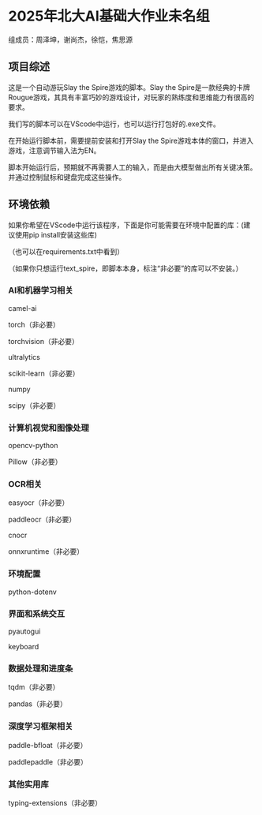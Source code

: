 # 2025年北大AI基础大作业未名组
组成员：周泽坤，谢尚杰，徐恺，焦思源

## 项目综述
这是一个自动游玩Slay the Spire游戏的脚本。Slay the Spire是一款经典的卡牌Rougue游戏，其具有丰富巧妙的游戏设计，对玩家的熟练度和思维能力有很高的要求。

我们写的脚本可以在VScode中运行，也可以运行打包好的.exe文件。

在开始运行脚本前，需要提前安装和打开Slay the Spire游戏本体的窗口，并进入游戏，注意调节输入法为EN。

脚本开始运行后，预期就不再需要人工的输入，而是由大模型做出所有关键决策。并通过控制鼠标和键盘完成这些操作。

## 环境依赖
如果你希望在VScode中运行该程序，下面是你可能需要在环境中配置的库：(建议使用pip install安装这些库)

（也可以在requirements.txt中看到）

（如果你只想运行text_spire，即脚本本身，标注“非必要”的库可以不安装。）

### AI和机器学习相关
camel-ai

torch（非必要）

torchvision（非必要）

ultralytics

scikit-learn（非必要）

numpy

scipy（非必要）

### 计算机视觉和图像处理
opencv-python

Pillow（非必要）

### OCR相关
easyocr（非必要）

paddleocr（非必要）

cnocr

onnxruntime（非必要）

### 环境配置
python-dotenv

### 界面和系统交互
pyautogui

keyboard

### 数据处理和进度条
tqdm（非必要）

pandas（非必要）

### 深度学习框架相关
paddle-bfloat（非必要）

paddlepaddle（非必要）

### 其他实用库

typing-extensions（非必要）




